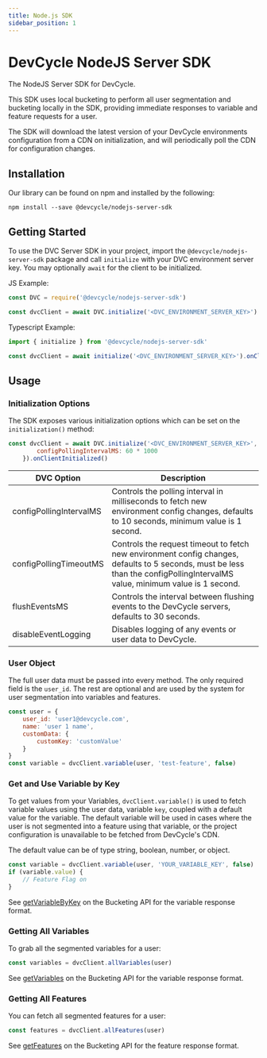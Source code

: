 ```yaml
---
title: Node.js SDK
sidebar_position: 1
---
```


# DevCycle NodeJS Server SDK

The NodeJS Server SDK for DevCycle.

This SDK uses local bucketing to perform all user segmentation and bucketing locally in the SDK, 
providing immediate responses to variable and feature requests for a user. 

The SDK will download the latest version of your DevCycle environments configuration from a CDN on initialization,
and will periodically poll the CDN for configuration changes.

## Installation

Our library can be found on npm and installed by the following:

```
npm install --save @devcycle/nodejs-server-sdk
```

## Getting Started

To use the DVC Server SDK in your project, import the `@devcycle/nodejs-server-sdk` package and 
call `initialize` with your DVC environment server key. You may optionally `await` for the client
to be initialized.

JS Example:
```javascript
const DVC = require('@devcycle/nodejs-server-sdk')

const dvcClient = await DVC.initialize('<DVC_ENVIRONMENT_SERVER_KEY>').onClientInitialized()
```

Typescript Example:
```typescript
import { initialize } from '@devcycle/nodejs-server-sdk'

const dvcClient = await initialize('<DVC_ENVIRONMENT_SERVER_KEY>').onClientInitialized()
```

## Usage

### Initialization Options

The SDK exposes various initialization options which can be set on the `initialization()` method:

```javascript
const dvcClient = await DVC.initialize('<DVC_ENVIRONMENT_SERVER_KEY>', {
        configPollingIntervalMS: 60 * 1000 
    }).onClientInitialized()
```

| DVC Option | Description |
| --- | ----------- |
| configPollingIntervalMS | Controls the polling interval in milliseconds to fetch new environment config changes, defaults to 10 seconds, minimum value is 1 second. |
| configPollingTimeoutMS | Controls the request timeout to fetch new environment config changes, defaults to 5 seconds, must be less than the configPollingIntervalMS value, minimum value is 1 second. |
| flushEventsMS | Controls the interval between flushing events to the DevCycle servers, defaults to 30 seconds. |
| disableEventLogging | Disables logging of any events or user data to DevCycle. |

### User Object

The full user data must be passed into every method. The only required field is the `user_id`. 
The rest are optional and are used by the system for user segmentation into variables and features.

```javascript
const user = {
    user_id: 'user1@devcycle.com',
    name: 'user 1 name',
    customData: {
        customKey: 'customValue'
    }
}
const variable = dvcClient.variable(user, 'test-feature', false)
```

### Get and Use Variable by Key

To get values from your Variables, `dvcClient.variable()` is used to fetch variable values using the user data, 
variable `key`, coupled with a default value for the variable. The default variable will be used in cases where
the user is not segmented into a feature using that variable, or the project configuration is unavailable 
to be fetched from DevCycle's CDN. 

The default value can be of type string, boolean, number, or object.

```javascript
const variable = dvcClient.variable(user, 'YOUR_VARIABLE_KEY', false)
if (variable.value) {
    // Feature Flag on
}
```
See [getVariableByKey](https://docs.devcycle.com/bucketing-api/#operation/getVariableByKey) on the Bucketing API for the variable response format.

### Getting All Variables

To grab all the segmented variables for a user:

```javascript
const variables = dvcClient.allVariables(user)
```
See [getVariables](https://docs.devcycle.com/bucketing-api/#operation/getVariables) on the Bucketing API for the variable response format.

### Getting All Features

You can fetch all segmented features for a user:

```javascript
const features = dvcClient.allFeatures(user)
```
See [getFeatures](https://docs.devcycle.com/bucketing-api/#operation/getFeatures) on the Bucketing API for the feature response format.
